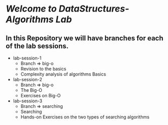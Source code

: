 # *Welcome to DataStructures-Algorithms Lab* #
## **In this Repository we will have branches for each of the lab sessions.** ##
*   lab-session-1
    *   Branch => big-o
    *   Revision to the basics
    *   Complexity analysis of algorithms Basics
*   lab-session-2
    *   Branch => big-o
    *   The Big-O
    *   Exercises on Big-O
*   lab-session-3
    *   Branch => searching
    *   Searching
    *   Hands-on Exercises on the two types of searching algorithms
